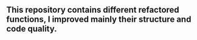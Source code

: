 ## This repository contains different refactored functions, I improved mainly their structure and code quality.